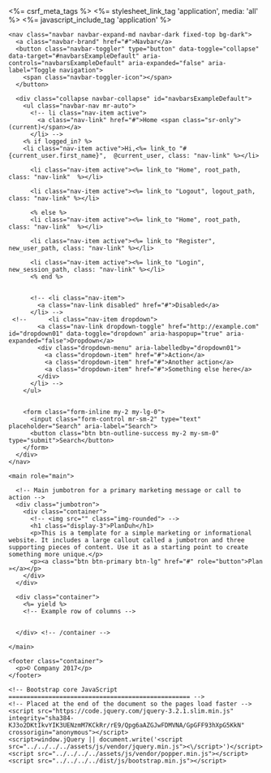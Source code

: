 <!doctype html>
<html lang="en">
  <head>
    <title>PlanDuh</title>
    <%= csrf_meta_tags %>
    <!-- Required meta tags -->
    <meta charset="utf-8">
    <meta name="viewport" content="width=device-width, initial-scale=1, shrink-to-fit=no">
    <%= stylesheet_link_tag    'application', media: 'all' %>
    <%= javascript_include_tag 'application' %>
  </head>

  <body cz-shortcut-listen="true">

    <nav class="navbar navbar-expand-md navbar-dark fixed-top bg-dark">
      <a class="navbar-brand" href="#">Navbar</a>
      <button class="navbar-toggler" type="button" data-toggle="collapse" data-target="#navbarsExampleDefault" aria-controls="navbarsExampleDefault" aria-expanded="false" aria-label="Toggle navigation">
        <span class="navbar-toggler-icon"></span>
      </button>

      <div class="collapse navbar-collapse" id="navbarsExampleDefault">
        <ul class="navbar-nav mr-auto">
          <!-- li class="nav-item active">
            <a class="nav-link" href="#">Home <span class="sr-only">(current)</span></a>
          </li> -->
        <% if logged_in? %>
        <li class="nav-item active">Hi,<%= link_to "#{current_user.first_name}",  @current_user, class: "nav-link" %></li>

          <li class="nav-item active"><%= link_to "Home", root_path, class: "nav-link"  %></li>

          <li class="nav-item active"><%= link_to "Logout", logout_path, class: "nav-link" %></li>

          <% else %>
          <li class="nav-item active"><%= link_to "Home", root_path, class: "nav-link"  %></li>

          <li class="nav-item active"><%= link_to "Register", new_user_path, class: "nav-link" %></li>

          <li class="nav-item active"><%= link_to "Login", new_session_path, class: "nav-link" %></li>
          <% end %>


          <!-- <li class="nav-item">
            <a class="nav-link disabled" href="#">Disabled</a>
          </li> -->
     <!--      <li class="nav-item dropdown">
            <a class="nav-link dropdown-toggle" href="http://example.com" id="dropdown01" data-toggle="dropdown" aria-haspopup="true" aria-expanded="false">Dropdown</a>
            <div class="dropdown-menu" aria-labelledby="dropdown01">
              <a class="dropdown-item" href="#">Action</a>
              <a class="dropdown-item" href="#">Another action</a>
              <a class="dropdown-item" href="#">Something else here</a>
            </div>
          </li> -->
        </ul>


        <form class="form-inline my-2 my-lg-0">
          <input class="form-control mr-sm-2" type="text" placeholder="Search" aria-label="Search">
          <button class="btn btn-outline-success my-2 my-sm-0" type="submit">Search</button>
        </form>
      </div>
    </nav>

    <main role="main">

      <!-- Main jumbotron for a primary marketing message or call to action -->
      <div class="jumbotron">
        <div class="container">
          <!-- <img src="" class="img-rounded"> -->
          <h1 class="display-3">PlanDuh</h1>
          <p>This is a template for a simple marketing or informational website. It includes a large callout called a jumbotron and three supporting pieces of content. Use it as a starting point to create something more unique.</p>
          <p><a class="btn btn-primary btn-lg" href="#" role="button">Plan »</a></p>
        </div>
      </div>

      <div class="container">
        <%= yield %>
        <!-- Example row of columns -->


      </div> <!-- /container -->

    </main>

    <footer class="container">
      <p>© Company 2017</p>
    </footer>

    <!-- Bootstrap core JavaScript
    ================================================== -->
    <!-- Placed at the end of the document so the pages load faster -->
    <script src="https://code.jquery.com/jquery-3.2.1.slim.min.js" integrity="sha384-KJ3o2DKtIkvYIK3UENzmM7KCkRr/rE9/Qpg6aAZGJwFDMVNA/GpGFF93hXpG5KkN" crossorigin="anonymous"></script>
    <script>window.jQuery || document.write('<script src="../../../../assets/js/vendor/jquery.min.js"><\/script>')</script>
    <script src="../../../../assets/js/vendor/popper.min.js"></script>
    <script src="../../../../dist/js/bootstrap.min.js"></script>


</body>

 </body>
</html>